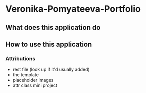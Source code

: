 # Veronika-Pomyateeva-Portfolio

## What does this application do

## How to use this application

### Attributions
- rest file (look up if it'd usually added)
- the template
- placeholder images
- attr class mini project

